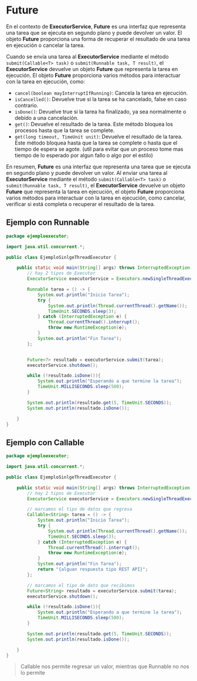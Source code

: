 # Future

En el contexto de **ExecutorService**, **Future** es una interfaz que representa una tarea que se ejecuta en segundo plano y puede devolver un valor. El objeto **Future** proporciona una forma de recuperar el resultado de una tarea en ejecución o cancelar la tarea.

Cuando se envía una tarea al **ExecutorService** mediante el método `submit(Callable<T> task)` o `submit(Runnable task, T result)`, el **ExecutorService** devuelve un objeto **Future** que representa la tarea en ejecución. El objeto **Future** proporciona varios métodos para interactuar con la tarea en ejecución, como:

* `cancel(boolean mayInterruptIfRunning)`: Cancela la tarea en ejecución.
* `isCancelled()`: Devuelve true si la tarea se ha cancelado, false en caso contrario.
* `isDone()`: Devuelve true si la tarea ha finalizado, ya sea normalmente o debido a una cancelación.
* `get()`: Devuelve el resultado de la tarea. Este método bloquea los procesos hasta que la tarea se complete.
* `get(long timeout, TimeUnit unit)`: Devuelve el resultado de la tarea. Este método bloquea hasta que la tarea se complete o hasta que el tiempo de espera se agote. (util para evitar que un proceso tome mas tiempo de lo esperado por algun fallo o algo por el estilo)

En resumen, **Future** es una interfaz que representa una tarea que se ejecuta en segundo plano y puede devolver un valor. Al enviar una tarea al **ExecutorService** mediante el método `submit(Callable<T> task)` o `submit(Runnable task, T result)`, el **ExecutorService** devuelve un objeto **Future** que representa la tarea en ejecución, el objeto **Future** proporciona varios métodos para interactuar con la tarea en ejecución, como cancelar, verificar si está completa o recuperar el resultado de la tarea.


## Ejemplo con Runnable

```java
package ejemploexecutor;

import java.util.concurrent.*;

public class EjemploSinlgeThreadExecutor {

    public static void main(String[] args) throws InterruptedException, ExecutionException, TimeoutException {
        // hay 2 tipos de Executor
        ExecutorService executorService = Executors.newSingleThreadExecutor();

        Runnable tarea = () -> {
            System.out.println("Inicio Tarea");
            try {
                System.out.println(Thread.currentThread().getName());
                TimeUnit.SECONDS.sleep(3);
            } catch (InterruptedException e) {
                Thread.currentThread().interrupt();
                throw new RuntimeException(e);
            }
            System.out.println("Fin Tarea");
        };


        Future<?> resultado = executorService.submit(tarea);
        executorService.shutdown();

        while (!resultado.isDone()){
            System.out.println("Esperando a que termine la tarea");
            TimeUnit.MILLISECONDS.sleep(500);
        }

        System.out.println(resultado.get(5, TimeUnit.SECONDS));
        System.out.println(resultado.isDone());

    }
}
```


## Ejemplo con Callable

```java
package ejemploexecutor;

import java.util.concurrent.*;

public class EjemploSinlgeThreadExecutor {

    public static void main(String[] args) throws InterruptedException, ExecutionException, TimeoutException {
        // hay 2 tipos de Executor
        ExecutorService executorService = Executors.newSingleThreadExecutor();

        // marcamos el tipo de datos que regresa
        Callable<String> tarea = () -> {
            System.out.println("Inicio Tarea");
            try {
                System.out.println(Thread.currentThread().getName());
                TimeUnit.SECONDS.sleep(3);
            } catch (InterruptedException e) {
                Thread.currentThread().interrupt();
                throw new RuntimeException(e);
            }
            System.out.println("Fin Tarea");
            return "{alguan respuesta tipo REST API}";
        };

        // marcamos el tipo de dato que recibimos
        Future<String> resultado = executorService.submit(tarea);
        executorService.shutdown();

        while (!resultado.isDone()){
            System.out.println("Esperando a que termine la tarea");
            TimeUnit.MILLISECONDS.sleep(500);
        }

        System.out.println(resultado.get(5, TimeUnit.SECONDS));
        System.out.println(resultado.isDone());

    }
}
```

> Callable nos permite regresar un valor, mientras que Runnable no nos lo permite